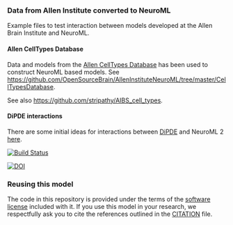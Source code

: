 ### Data from Allen Institute converted to NeuroML

Example files to test interaction between models developed at the Allen Brain Institute and NeuroML.

#### Allen CellTypes Database
 
Data and models from the [Allen CellTypes Database](http://celltypes.brain-map.org/) has been used to 
construct NeuroML based models. See https://github.com/OpenSourceBrain/AllenInstituteNeuroML/tree/master/CellTypesDatabase.

See also https://github.com/stripathy/AIBS_cell_types. 


#### DiPDE interactions

There are some initial ideas for interactions between [DiPDE](http://alleninstitute.github.io/dipde/) and 
NeuroML 2 [here](https://github.com/OpenSourceBrain/AllenInstituteNeuroML/tree/master/DiPDE).

[![Build Status](https://travis-ci.org/OpenSourceBrain/AllenInstituteNeuroML.svg?branch=master)](https://travis-ci.org/OpenSourceBrain/AllenInstituteNeuroML)

[![DOI](https://www.zenodo.org/badge/23345839.svg)](https://www.zenodo.org/badge/latestdoi/23345839)


### Reusing this model

The code in this repository is provided under the terms of the [software license](LICENSE) included with it. If you use this model in your research, we respectfully ask you to cite the references outlined in the [CITATION](CITATION.md) file.
  
